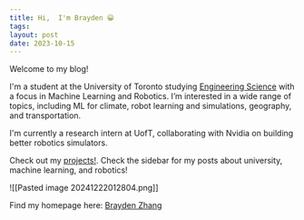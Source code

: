 ```yaml
---
title: Hi,  I'm Brayden 😀
tags: 
layout: post
date: 2023-10-15
---
```

Welcome to my blog!

I'm a student at the University of Toronto studying [Engineering Science](https://engsci.utoronto.ca/program/what-is-engsci/#:~:text=Engineering%20science%20is%20an%20interdisciplinary,scientific%2C%20engineering%20and%20arts%20principles.) with a focus in Machine Learning and Robotics. I’m interested in a wide range of topics, including ML for climate, robot learning and simulations, geography, and transportation.

I'm currently a research intern at UofT, collaborating with Nvidia on building better robotics simulators. 

Check out my [projects!](https://brayden-zhang.github.io/blog/tags/project). 
Check the sidebar for my posts about university, machine learning, and robotics!


![[Pasted image 20241222012804.png]]


Find my homepage here: [Brayden Zhang](https://brayden-zhang.github.io/) 













